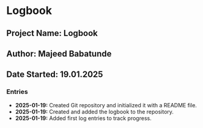 # Logbook
## Project Name: Logbook
## Author: Majeed Babatunde
## Date Started: 19.01.2025

### Entries
- **2025-01-19:** Created Git repository and initialized it with a README file.
- **2025-01-19:** Created and added the logbook to the repository.
- **2025-01-19:** Added first log entries to track progress.

